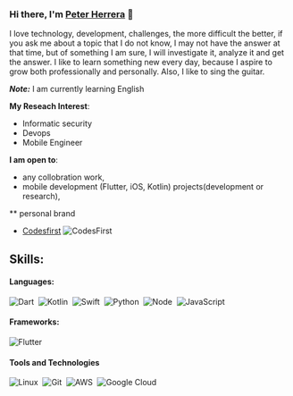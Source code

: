 ### Hi there, I'm [Peter Herrera](https://www.codesfirst.com) 👋

I love technology, development, challenges, the more difficult the better, if you ask me about a topic that I do not know, I may not have the answer at that time, but of something I am sure, I will investigate it, analyze it and get the answer. I like to learn something new every day, because I aspire to grow both professionally and personally. Also, I like to sing the guitar. 

***Note:*** I am currently learning English

**My Reseach Interest**:
- Informatic security
- Devops
- Mobile Engineer

**I am open to**:

- any collobration work,
- mobile development (Flutter, iOS, Kotlin) projects(development or research),

** personal brand

- [Codesfirst](https://www.codesfirst.com) ![CodesFirst](https://img.shields.io/badge/CodesFirst-CodesFirst)

## Skills:

#### Languages:

![Dart](https://img.shields.io/badge/Dart-0175C2?style=for-the-badge&logo=dart&logoColor=white)&nbsp;
![Kotlin](https://img.shields.io/badge/Kotlin-0095D5?&style=for-the-badge&logo=kotlin&logoColor=white)&nbsp;
![Swift](https://img.shields.io/badge/Swift-FA7343?style=for-the-badge&logo=swift&logoColor=white)&nbsp;
![Python](https://img.shields.io/badge/Python-3776AB?style=for-the-badge&logo=python&logoColor=white)&nbsp;
![Node](https://img.shields.io/badge/Node.js-43853D?style=for-the-badge&logo=node.js&logoColor=white)&nbsp;
![JavaScript](https://img.shields.io/badge/JavaScript-F7DF1E?style=for-the-badge&logo=javascript&logoColor=black)&nbsp;

#### Frameworks:

![Flutter](https://img.shields.io/badge/Flutter-02569B?style=for-the-badge&logo=flutter&logoColor=white)&nbsp;

#### Tools and Technologies

![Linux](https://img.shields.io/badge/Linux-FCC624?style=for-the-badge&logo=linux&logoColor=black)&nbsp;
![Git](https://img.shields.io/badge/GIT-E44C30?style=for-the-badge&logo=git&logoColor=white)&nbsp;
![AWS](https://img.shields.io/badge/Amazon_AWS-232F3E?style=flat&logo=amazon-aws&logoColor=white)&nbsp;
![Google Cloud](https://img.shields.io/badge/Google_Cloud-4285F4?style=flat&logo=google-cloud&logoColor=white)&nbsp;

<!--
**pewiher/pewiher** is a ✨ _special_ ✨ repository because its `README.md` (this file) appears on your GitHub profile.

Here are some ideas to get you started:

- 🔭 I’m currently working on ...
- 🌱 I’m currently learning ...
- 👯 I’m looking to collaborate on ...
- 🤔 I’m looking for help with ...
- 💬 Ask me about ...
- 📫 How to reach me: ...
- 😄 Pronouns: ...
- ⚡ Fun fact: ...
-->
